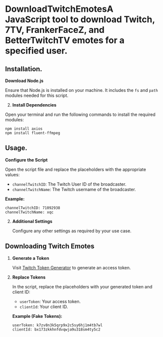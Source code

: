 # DownloadTwitchEmotesA JavaScript tool to download Twitch, 7TV, FrankerFaceZ, and BetterTwitchTV emotes for a specified user.
## Installation. 

**Download Node.js**

Ensure that Node.js is installed on your machine.
It includes the `fs` and `path` modules needed for this script.

2. **Install Dependencies**

Open your terminal and run the following commands to install the required modules:
   ```
   npm install axios
   npm install fluent-ffmpeg
   ```

## Usage. 

**Configure the Script**   

Open the script file and replace the placeholders with the appropriate values:
   - `channelTwitchID`: The Twitch User ID of the broadcaster.
   - `channelTwitchName`: The Twitch username of the broadcaster.

   **Example:**
   ```
   channelTwitchID: 71092938   
   channelTwitchName: xqc
   ```

2. **Additional Settings**

   Configure any other settings as required by your use case.

## Downloading Twitch Emotes

1. **Generate a Token**

   Visit [Twitch Token Generator](https://twitchtokengenerator.com/) to generate an access token.

2. **Replace Tokens**

   In the script, replace the placeholders with your generated token and client ID:
   - `userToken`: Your access token.
   - `clientId`: Your client ID.

   **Example (Fake Tokens):**
   ```
   userToken: k7zv8n3k5qrp9x2c5sy6hj1m4tb7wl
   clientId: bx173zkkhnfdvqwja9u318sm4ty5c2
   ```
